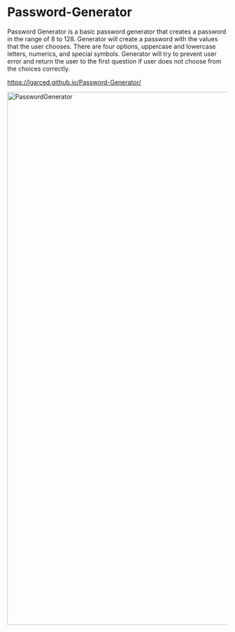 # Password-Generator

Password Generator is a basic password generator that creates a password in the range of 8 to 128. Generator will create a password with the values that the user chooses. 
There are four options, uppercase and lowercase letters, numerics, and special symbols. 
Generator will try to prevent user error and return the user to the first question if user does not choose from the choices correctly. 


 https://lgarced.github.io/Password-Generator/



<img width="1220" alt="PasswordGenerator" src="https://user-images.githubusercontent.com/93692943/162598759-cfddd67f-542e-4dc7-8397-42447a2d880f.png">

